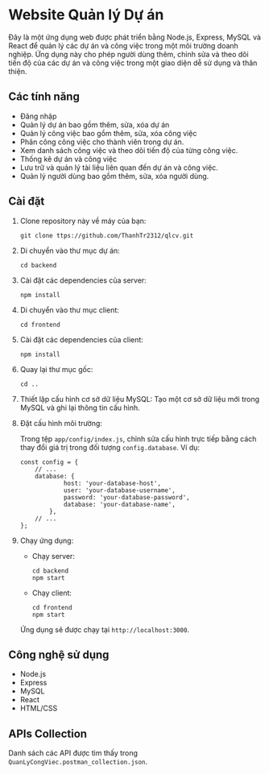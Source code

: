 # Website Quản lý Dự án

Đây là một ứng dụng web được phát triển bằng Node.js, Express, MySQL và React để quản lý các dự án và công việc trong một môi trường doanh nghiệp. Ứng dụng này cho phép người dùng thêm, chỉnh sửa và theo dõi tiến độ của các dự án và công việc trong một giao diện dễ sử dụng và thân thiện.

## Các tính năng

- Đăng nhập
- Quản lý dự án bao gồm thêm, sửa, xóa dự án
- Quản lý công việc bao gồm thêm, sửa, xóa công việc
- Phân công công việc cho thành viên trong dự án.
- Xem danh sách công việc và theo dõi tiến độ của từng công việc.
- Thống kê dự án và công việc
- Lưu trữ và quản lý tài liệu liên quan đến dự án và công việc.
- Quản lý người dùng bao gồm thêm, sửa, xóa người dùng.

## Cài đặt

1. Clone repository này về máy của bạn:

   ```
   git clone ttps://github.com/ThanhTr2312/qlcv.git
   ```

2. Di chuyển vào thư mục dự án:

   ```
   cd backend
   ```

3. Cài đặt các dependencies của server:

   ```
   npm install
   ```

4. Di chuyển vào thư mục client:

   ```
   cd frontend
   ```

5. Cài đặt các dependencies của client:

   ```
   npm install
   ```

6. Quay lại thư mục gốc:

   ```
   cd ..
   ```

7. Thiết lập cấu hình cơ sở dữ liệu MySQL: Tạo một cơ sở dữ liệu mới trong MySQL và ghi lại thông tin cấu hình.

8. Đặt cấu hình môi trường:

   Trong tệp `app/config/index.js`, chỉnh sửa cấu hình trực tiếp bằng cách thay đổi giá trị trong đối tượng `config.database`. Ví dụ:

     ```
     const config = {
         // ...
         database: {
                 host: 'your-database-host',
                 user: 'your-database-username',
                 password: 'your-database-password',
                 database: 'your-database-name',
             },
         // ...
     };
     ```

9. Chạy ứng dụng:

   - Chạy server:

     ```
     cd backend
     npm start
     ```

   - Chạy client:

     ```
     cd frontend
     npm start
     ```

   Ứng dụng sẽ được chạy tại `http://localhost:3000`.

## Công nghệ sử dụng

- Node.js
- Express
- MySQL
- React
- HTML/CSS

## APIs Collection

Danh sách các API được tìm thấy trong `QuanLyCongViec.postman_collection.json`.

  
